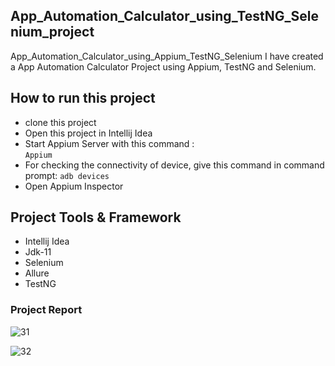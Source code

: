 ## App_Automation_Calculator_using_TestNG_Selenium_project
App_Automation_Calculator_using_Appium_TestNG_Selenium
I have created a App Automation Calculator Project using Appium, TestNG and Selenium.


## How to run this project
- clone this project
- Open this project in Intellij Idea
- Start Appium Server with this command :  
  ```Appium```  
- For checking the connectivity of device, give this command in command prompt:
  ```adb devices```
- Open Appium Inspector

## Project Tools & Framework
- Intellij Idea
- Jdk-11
- Selenium
- Allure
- TestNG


### Project Report

![31](https://github.com/bakhtiaralamshahrukh/App_Automation_Calculator_using_Appium_TestNG_Selenium/assets/69646920/3032bc4a-7fb5-4820-bd59-46e30a8673dc)

![32](https://github.com/bakhtiaralamshahrukh/App_Automation_Calculator_using_Appium_TestNG_Selenium/assets/69646920/732d4fb8-01f9-44b6-8bf8-2ab5d2fa7f63)

